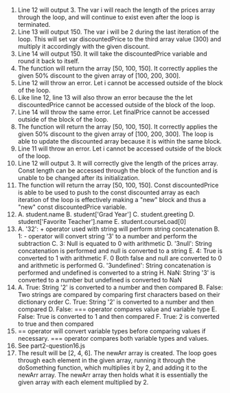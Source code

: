 1. Line 12 will output 3. The var i will reach the length of the prices array through the loop, and will continue to exist even after the loop is terminated.
2. Line 13 will output 150. The var i will be 2 during the last iteration of the loop. This will set var discountedPrice to the third array value (300) and multiply it accordingly with the given discount.
3. Line 14 will output 150. It will take the discountedPrice variable and round it back to itself.
4. The function will return the array [50, 100, 150]. It correctly applies the given 50% discount to the given array of [100, 200, 300].
5. Line 12 will throw an error. Let i cannot be accessed outside of the block of the loop.
6. Like line 12, line 13 will also throw an error because the the let discountedPrice cannot be accessed outside of the block of the loop.
7. Line 14 will throw the same error. Let finalPrice cannot be accessed outside of the block of the loop.
8. The function will return the array [50, 100, 150]. It correctly applies the given 50% discount to the given array of [100, 200, 300]. The loop is able to update the discounted array because it is within the same block.
9. Line 11 will throw an error. Let i cannot be accessed outside of the block of the loop.
10. Line 12 will output 3. It will correctly give the length of the prices array. Const length can be accessed through the block of the function and is unable to be changed after its initialization.
11. The function will return the array [50, 100, 150]. Const discountedPrice is able to be used to push to the const discounted array as each iteration of the loop is effectively making a "new" block and thus a "new" const discountedPrice variable.
12. A. student.name
    B. student['Grad Year']
    C. student.greeting
    D. student['Favorite Teacher'].name
    E. student.courseLoad[0]
13. A. '32': + operator used with string will perform string concatenation
    B. 1: - operator will convert string '3' to a number and perform the subtraction
    C. 3: Null is equated to 0 with arithmetic
    D. '3null': String concatenation is performed and null is converted to a string
    E. 4: True is converted to 1 with arithmetic
    F. 0 Both false and null are converted to 0 and arithmetic is performed
    G. '3undefined': String concatenation is performed and undefined is converted to a string
    H. NaN: String '3' is converted to a number but undefined is converted to NaN
14. A. True: String '2' is converted to a number and then compared
    B. False: Two strings are compared by comparing first characters based on their dictionary order
    C. True: String '2' is converted to a number and then compared
    D. False: === operator compares value and variable type
    E. False: True is converted to 1 and then compared
    F. True: 2 is converted to true and then compared
15. == operator will convert variable types before comparing values if necessary. === operator compares both variable types and values.
16. See part2-question16.js
17. The result will be [2, 4, 6]. The newArr array is created. The loop goes through each element in the given array, running it through the doSomething function, which multiplies it by 2, and adding it to the newArr array. The newArr array then holds what it is essentially the given array with each element multiplied by 2.
